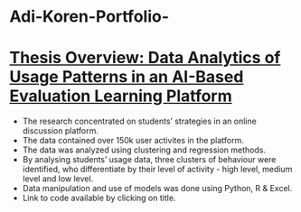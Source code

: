 # Adi-Koren-Portfolio-

# [Thesis Overview: Data Analytics of Usage Patterns in an AI-Based Evaluation Learning Platform](https://github.com/koradik/Adi-Koren-Portfolio-/commit/e1cf5ace08b2f11b10de5ab3974a1e233cc43582)

* The research concentrated on students’ strategies in an online discussion platform.
* The data contained over 150k user activites in the platform.
* The data was analyzed using clustering and regression methods.
* By analysing students’ usage data, three clusters of behaviour were identified, who differentiate by their level of activity - high level, medium level and low level. 
* Data manipulation and use of models was done using Python, R & Excel.
* Link to code available by clicking on title.
